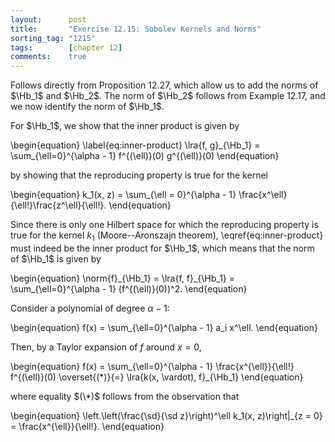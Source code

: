 ```yaml
---
layout:      post
title:       "Exercise 12.15: Sobolev Kernels and Norms"
sorting_tag: "1215"
tags:        [chapter 12]
comments:    true
---
```


Follows directly from Proposition 12.27, which allow us to add the norms of $\Hb_1$ and $\Hb_2$.
The norm of $\Hb_2$ follows from Example 12.17, and we now identify the norm of $\Hb_1$.

For $\Hb_1$, we show that the inner product is given by

\begin{equation} \label{eq:inner-product}
    \lra{f, g}\_{\Hb\_1} = \sum_{\ell=0}^{\alpha - 1} f^{(\ell)}(0) g^{(\ell)}(0)
\end{equation}

by showing that the reproducing property is true for the kernel

\begin{equation}
    k_1(x, z) = \sum_{\ell = 0}^{\alpha - 1} \frac{x^\ell}{\ell!}\frac{z^\ell}{\ell!}.
\end{equation}

Since there is only one Hilbert space for which the reproducing property is true for the kernel $k_1$ (Moore--Aronszajn theorem), \eqref{eq:inner-product} must indeed be the inner product for $\Hb_1$, which means that the norm of $\Hb_1$ is given by

\begin{equation}
    \norm{f}\_{\Hb\_1}
    = \lra{f, f}\_{\Hb\_1}
    = \sum_{\ell=0}^{\alpha - 1} (f^{(\ell)}(0))^2.
\end{equation}

Consider a polynomial of degree $\alpha - 1$:

\begin{equation}
    f(x) = \sum_{\ell=0}^{\alpha - 1} a_i x^\ell.
\end{equation}

Then, by a Taylor expansion of $f$ around $x = 0$,

\begin{equation}
    f(x)
    = \sum_{\ell=0}^{\alpha - 1} \frac{x^{\ell}}{\ell!} f^{(\ell)}(0) 
    \overset{(\*)}{=} \lra{k(x, \vardot), f}\_{\Hb\_1}
\end{equation}

where equality $(\*)$ follows from the observation that

\begin{equation}
    \left.\left(\frac{\sd}{\sd z}\right)^\ell k_1(x, z)\right|\_{z = 0} = \frac{x^{\ell}}{\ell!}.
\end{equation}



